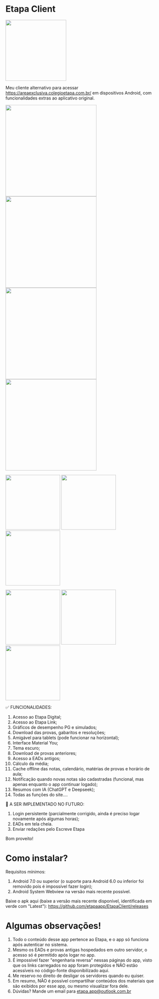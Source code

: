 # Etapa Client #

<img src="https://github.com/etapaapp/EtapaClient/blob/master/app/src/main/ic_launcher-playstore.png" width="200"/> 

Meu cliente alternativo para acessar https://areaexclusiva.colegioetapa.com.br/ em dispositivos Android, com funcionalidades extras ao aplicativo original.

<img src="https://github.com/etapaapp/EtapaClient/blob/master/app/imagens/tablet_1.png" width="300"/> <img src="https://github.com/etapaapp/EtapaClient/blob/master/app/imagens/tablet_2.png" width="300"/> 
<img src="https://github.com/etapaapp/EtapaClient/blob/master/app/imagens/tablet_3.png" width="300"/> <img src="https://github.com/etapaapp/EtapaClient/blob/master/app/imagens/tablet_4.png" width="300"/>

<img src="https://github.com/etapaapp/EtapaClient/blob/master/app/imagens/phone_1.jpg" width="180"/> <img src="https://github.com/etapaapp/EtapaClient/blob/master/app/imagens/phone_2.jpg" width="180"/> 
<img src="https://github.com/etapaapp/EtapaClient/blob/master/app/imagens/phone_3.jpg" width="180"/>

<img src="https://github.com/etapaapp/EtapaClient/blob/master/app/imagens/phone_8.jpg" width="180"/> <img src="https://github.com/etapaapp/EtapaClient/blob/master/app/imagens/phone_9.jpg" width="180"/> 
<img src="https://github.com/etapaapp/EtapaClient/blob/master/app/imagens/phone_10.jpg" width="180"/>

✅ FUNCIONALIDADES:
1. Acesso ao Etapa Digital;
2. Acesso ao Etapa Link;
3. Gráficos de desempenho PG e simulados;
4. Download das provas, gabaritos e resoluções;
5. Amigável para tablets (pode funcionar na horizontal);
6. Interface Material You;
7. Tema escuro;
8. Download de provas anteriores;
9. Acesso a EADs antigos;
10. Cálculo da média;
11. Cache offline das notas, calendário, matérias de provas e horário de aula;
12. Notificação quando novas notas são cadastradas (funcional, mas apenas enquanto o app continuar logado);
13. Resumos com IA (ChatGPT e Deepseek);
14. Todas as funções do site....

🚫 A SER IMPLEMENTADO NO FUTURO:
1. Login persistente (parcialmente corrigido, ainda é preciso logar novamente após algumas horas);
2. EADs em tela cheia.
3. Enviar redações pelo Escreve Etapa

Bom proveito!

# Como instalar? #
Requisitos mínimos:
1. Android 7.0 ou superior (o suporte para Android 6.0 ou inferior foi removido pois é impossível fazer login);
2. Android System Webview na versão mais recente possível.

Baixe o apk aqui (baixe a versão mais recente disponível, identificada em verde com "Latest"): https://github.com/etapaapp/EtapaClient/releases

# Algumas observações! #

1. Todo o conteúdo desse app pertence ao Etapa, e o app só funciona após autenticar no sistema.
2. Mesmo os EADs e provas antigas hospedados em outro servidor, o acesso só é permitido após logar no app.
3. É impossível fazer "engenharia reversa" nessas páginas do app, visto que os links carregados no app foram protegidos e NÃO estão acessíveis no código-fonte disponibilizado aqui.
4. Me reservo no direito de desligar os servidores quando eu quiser.
5. Em resumo, NÃO é possível compartilhar conteúdos dos materiais que são exibidos por esse app, ou mesmo visualizar fora dele.
6. Dúvidas? Mande um email para etapa.app@outlook.com.br
